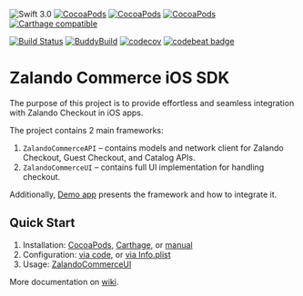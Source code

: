 ![Swift 3.0](https://img.shields.io/badge/Swift-3.0-orange.svg?maxAge=3600)
[![CocoaPods](https://img.shields.io/cocoapods/p/ZalandoCommerceAPI.svg?maxAge=3600)](http://cocoadocs.org/docsets/ZalandoCommerceAPI)
[![CocoaPods](https://img.shields.io/cocoapods/v/ZalandoCommerceAPI.svg?maxAge=3600)](http://cocoadocs.org/docsets/ZalandoCommerceAPI)
[![CocoaPods](https://img.shields.io/cocoapods/at/ZalandoCommerceAPI.svg?maxAge=3600)](http://cocoadocs.org/docsets/ZalandoCommerceAPI)
[![Carthage compatible](https://img.shields.io/badge/Carthage-compatible-4BC51D.svg)](https://github.com/zalando-incubator/atlas-ios/wiki/Installation#carthage)

[![Build Status](https://travis-ci.org/zalando-incubator/atlas-ios.svg?branch=master)](https://travis-ci.org/zalando-incubator/atlas-ios)
[![BuddyBuild](https://dashboard.buddybuild.com/api/statusImage?appID=57a305cb34a9450100595b71&branch=master&build=latest)](https://dashboard.buddybuild.com/apps/57a305cb34a9450100595b71/build/latest?branch=master)
[![codecov](https://codecov.io/gh/zalando-incubator/atlas-ios/branch/master/graph/badge.svg)](https://codecov.io/gh/zalando-incubator/atlas-ios)
[![codebeat badge](https://codebeat.co/badges/85202868-c550-46c0-9423-f71467f0fabf)](https://codebeat.co/projects/github-com-zalando-incubator-atlas-ios)

# Zalando Commerce iOS SDK

The purpose of this project is to provide effortless and seamless integration with Zalando Checkout in iOS apps.

The project contains 2 main frameworks:

1. `ZalandoCommerceAPI` – contains models and network client for Zalando Checkout, Guest Checkout, and Catalog APIs.
2. `ZalandoCommerceUI` – contains full UI implementation for handling checkout.

Additionally, [Demo app](https://github.com/zalando-incubator/atlas-ios/wiki/Demo-App) presents the framework and how to integrate it.

## Quick Start

1. Installation: [CocoaPods](https://github.com/zalando-incubator/atlas-ios/wiki/Installation#cocoapods), [Carthage](https://github.com/zalando-incubator/atlas-ios/wiki/Installation#carthage), or [manual](https://github.com/zalando-incubator/atlas-ios/wiki/Installation#manual)
2. Configuration: [via code](https://github.com/zalando-incubator/atlas-ios/wiki/Configuration#via-code), or [via Info.plist](https://github.com/zalando-incubator/atlas-ios/wiki/Configuration#via-infoplist)
3. Usage: [ZalandoCommerceUI](https://github.com/zalando-incubator/atlas-ios/wiki/AtlasUI-usage)

More documentation on [wiki](https://github.com/zalando-incubator/atlas-ios/wiki).
